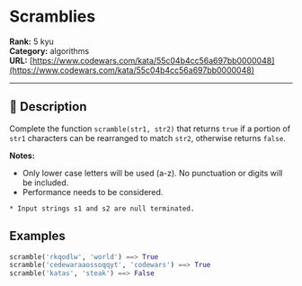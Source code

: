 # Scramblies

**Rank:** 5 kyu  
**Category:** algorithms  
**URL:** [https://www.codewars.com/kata/55c04b4cc56a697bb0000048](https://www.codewars.com/kata/55c04b4cc56a697bb0000048)

---

## 📝 Description

Complete the  function `scramble(str1, str2)` that returns `true` if a portion of ```str1``` characters can be rearranged to match ```str2```, otherwise returns ```false```.

**Notes:**
* Only lower case letters will be used (a-z). No punctuation or digits will be included.
* Performance needs to be considered.

```if:c
* Input strings s1 and s2 are null terminated.
```

## Examples

```python
scramble('rkqodlw', 'world') ==> True
scramble('cedewaraaossoqqyt', 'codewars') ==> True
scramble('katas', 'steak') ==> False
```
